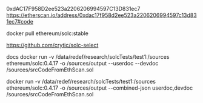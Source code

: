 
0xdAC17F958D2ee523a2206206994597C13D831ec7
https://etherscan.io/address/0xdac17f958d2ee523a2206206994597c13d831ec7#code


docker pull ethereum/solc:stable


https://github.com/crytic/solc-select


docs
docker run -v /data/redef/research/solcTests/test1:/sources ethereum/solc:0.4.17 -o /sources/output --userdoc --devdoc /sources/srcCodeFromEthScan.sol


docker run -v /data/redef/research/solcTests/test1:/sources ethereum/solc:0.4.17 -o /sources/output --combined-json userdoc,devdoc /sources/srcCodeFromEthScan.sol
